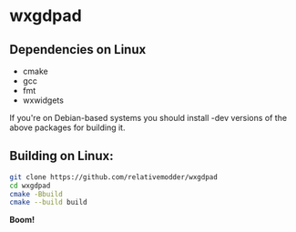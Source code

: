 # wxgdpad

## Dependencies on Linux

- cmake
- gcc
- fmt
- wxwidgets

If you're on Debian-based systems you should install -dev versions of the above packages for building it.



## Building on Linux:

```bash
git clone https://github.com/relativemodder/wxgdpad
cd wxgdpad
cmake -Bbuild
cmake --build build
```


**Boom!**